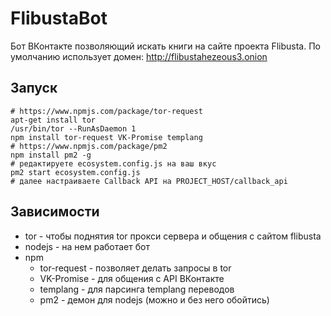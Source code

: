 # FlibustaBot

Бот ВКонтакте позволяющий искать книги на сайте проекта Flibusta. 
По умолчанию использует домен: http://flibustahezeous3.onion

## Запуск
```
# https://www.npmjs.com/package/tor-request
apt-get install tor
/usr/bin/tor --RunAsDaemon 1
npm install tor-request VK-Promise templang 
# https://www.npmjs.com/package/pm2
npm install pm2 -g
# редактируете ecosystem.config.js на ваш вкус
pm2 start ecosystem.config.js
# далее настраиваете Callback API на PROJECT_HOST/callback_api
```

## Зависимости
- tor - чтобы поднятия tor прокси сервера и общения с сайтом flibusta
- nodejs - на нем работает бот
- npm 
    - tor-request - позволяет делать запросы в tor
    - VK-Promise - для общения с API ВКонтакте
    - templang - для парсинга templang переводов
    - pm2 - демон для nodejs (можно и без него обойтись) 
